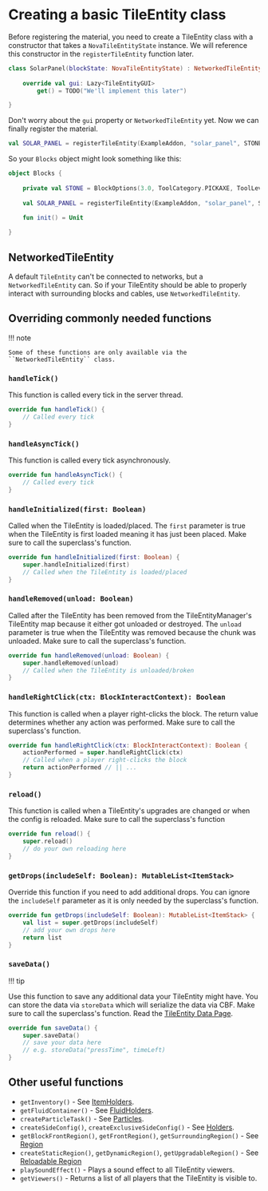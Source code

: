 # Creating a basic TileEntity class

Before registering the material, you need to create a TileEntity class with a constructor that takes a `NovaTileEntityState` instance.
We will reference this constructor in the ``registerTileEntity`` function later.

```kotlin
class SolarPanel(blockState: NovaTileEntityState) : NetworkedTileEntity(blockState) {
    
    override val gui: Lazy<TileEntityGUI>
        get() = TODO("We'll implement this later")

}
```

Don't worry about the ``gui`` property or ``NetworkedTileEntity`` yet. Now we can finally register the material.

```kotlin
val SOLAR_PANEL = registerTileEntity(ExampleAddon, "solar_panel", STONE, ::SolarPanel)
```

So your ``Blocks`` object might look something like this:

```kotlin
object Blocks {
    
    private val STONE = BlockOptions(3.0, ToolCategory.PICKAXE, ToolLevel.STONE, true, Material.BARRIER, SoundEffect(Sound.BLOCK_STONE_PLACE), SoundEffect(Sound.BLOCK_STONE_BREAK), Material.NETHERITE_BLOCK)
    
    val SOLAR_PANEL = registerTileEntity(ExampleAddon, "solar_panel", STONE, ::SolarPanel)
    
    fun init() = Unit

}
```

## NetworkedTileEntity

A default ``TileEntity`` can't be connected to networks, but a ``NetworkedTileEntity`` can. So if your TileEntity should
be able to properly interact with surrounding blocks and cables, use ``NetworkedTileEntity``.

## Overriding commonly needed functions

!!! note

    Some of these functions are only available via the ``NetworkedTileEntity`` class.

### ``handleTick()``

This function is called every tick in the server thread.

```kotlin
override fun handleTick() {
    // Called every tick
}
```

### ``handleAsyncTick()``

This function is called every tick asynchronously.

```kotlin
override fun handleAsyncTick() {
    // Called every tick
}
```

### ``handleInitialized(first: Boolean)``

Called when the TileEntity is loaded/placed. The ``first`` parameter is true when the TileEntity is first loaded meaning
it has just been placed. Make sure to call the superclass's function.

```kotlin
override fun handleInitialized(first: Boolean) {
    super.handleInitialized(first)
    // Called when the TileEntity is loaded/placed
}
```

### ``handleRemoved(unload: Boolean)``

Called after the TileEntity has been removed from the TileEntityManager's TileEntity map because it either got unloaded 
or destroyed. The ``unload`` parameter is true when the TileEntity was removed because the chunk was unloaded. Make sure 
to call the superclass's function.

```kotlin
override fun handleRemoved(unload: Boolean) {
    super.handleRemoved(unload)
    // Called when the TileEntity is unloaded/broken
}
```

### ``handleRightClick(ctx: BlockInteractContext): Boolean``

This function is called when a player right-clicks the block. The return value determines whether any action was performed.
Make sure to call the superclass's function.

```kotlin
override fun handleRightClick(ctx: BlockInteractContext): Boolean {
    actionPerformed = super.handleRightClick(ctx)
    // Called when a player right-clicks the block
    return actionPerformed // || ...
}
```

### ``reload()``

This function is called when a TileEntity's upgrades are changed or when the config is reloaded. Make sure to call the 
superclass's function

```kotlin
override fun reload() {
    super.reload()
    // do your own reloading here
}
```

### ``getDrops(includeSelf: Boolean): MutableList<ItemStack>``

Override this function if you need to add additional drops. You can ignore the ``includeSelf`` parameter as it is only
needed by the superclass's function.

```kotlin
override fun getDrops(includeSelf: Boolean): MutableList<ItemStack> {
    val list = super.getDrops(includeSelf)
    // add your own drops here
    return list
}
```

### ``saveData()``

!!! tip

Use this function to save any additional data your TileEntity might have. You can store the data via ``storeData`` which
will serialize the data via CBF. Make sure to call the superclass's function. Read the [TileEntity Data Page](data.md).

```kotlin
override fun saveData() {
    super.saveData()
    // save your data here
    // e.g. storeData("pressTime", timeLeft)
}
```

## Other useful functions

* ``getInventory()`` - See [ItemHolders](holders.md#itemholder).
* ``getFluidContainer()`` - See [FluidHolders](holders.md#fluidholder).
* ``createParticleTask()`` - See [Particles](particles.md).
* ``createSideConfig()``, ``createExclusiveSideConfig()`` - See [Holders](holders.md).
* ``getBlockFrontRegion()``, ``getFrontRegion()``, ``getSurroundingRegion()`` - See [Region](region.md)
* ``createStaticRegion()``, ``getDynamicRegion()``, ``getUpgradableRegion()`` - See [Reloadable Region](region.md#reloadableregion)
* ``playSoundEffect()`` - Plays a sound effect to all TileEntity viewers.
* ``getViewers()`` - Returns a list of all players that the TileEntity is visible to.